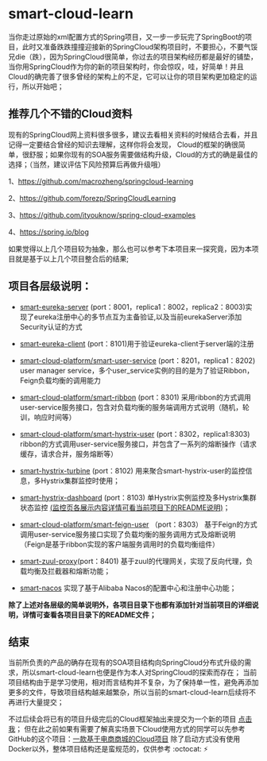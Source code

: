 # smart-cloud-learn
当你走过原始的xml配置方式的Spring项目，又一步一步玩完了SpringBoot的项目，此时又准备跌跌撞撞迎接新的SpringCloud架构项目时，不要担心，不要气馁兄die（跌），因为SpringCloud很简单，你过去的项目架构经历都是最好的铺垫，当你用SpringCloud作为你的新的项目架构时，你会惊叹，哇，好简单！并且Cloud的确完善了很多曾经的架构上的不足，它可以让你的项目架构更加稳定的运行，所以开始吧；


## 推荐几个不错的Cloud资料

现有的SpringCloud网上资料很多很多，建议去看相关资料的时候结合去看，并且记得一定要结合曾经的知识去理解，这样你将会发现，
Cloud的框架的确很简单，很舒服；如果你现有的SOA服务需要做结构升级，Cloud的方式的确是最佳的选择；（当然，建议评估下风险预算后再做升级哦）

1、https://github.com/macrozheng/springcloud-learning

2、https://github.com/forezp/SpringCloudLearning

3、https://github.com/ityouknow/spring-cloud-examples

4、https://spring.io/blog

如果觉得以上几个项目较为抽象，那么也可以参考下本项目来一探究竟，因为本项目就是基于以上几个项目整合后的结果;

## 项目各层级说明：

* [smart-eureka-server](https://github.com/DearZh/smart-cloud-learn/tree/master/smart-eureka-server) 
(port：8001，replica1：8002，replica2：8003)实现了eureka注册中心的多节点互为主备验证,以及当前eurekaServer添加Security认证的方式

* [smart-eureka-client](https://github.com/DearZh/smart-cloud-learn/tree/master/smart-eureka-client) 
(port：8101)用于验证eureka-client于server端的注册

* [smart-cloud-platform/smart-user-service](https://github.com/DearZh/smart-cloud-learn/tree/master/smart-cloud-platform/smart-user-service) 
(port：8201，replica1：8202) user manager service，多个user_service实例的目的是为了验证Ribbon，Feign负载均衡的调用能力

* [smart-cloud-platform/smart-ribbon](https://github.com/DearZh/smart-cloud-learn/tree/master/smart-cloud-platform/smart-ribbon)
(port：8301) 采用ribbon的方式调用user-service服务接口，包含对负载均衡的服务端调用方式说明（随机，轮训，响应时间等）

* [smart-cloud-platform/smart-hystrix-user](https://github.com/DearZh/smart-cloud-learn/tree/master/smart-cloud-platform/smart-hystrix-user)
(port：8302，replica1:8303) ribbon的方式调用user-service服务接口，并包含了一系列的熔断操作（请求缓存，请求合并，服务熔断等）

* [smart-hystrix-turbine](https://github.com/DearZh/smart-cloud-learn/tree/master/smart-hystrix-turbine)
(port：8102) 用来聚合smart-hystrix-user的监控信息，多Hystrix集群监控时使用；

* [smart-hystrix-dashboard](https://github.com/DearZh/smart-cloud-learn/tree/master/smart-hystrix-dashboard)
(port：8103) 单Hystrix实例监控及多Hystrix集群状态监控 [(监控页各展示内容详情可看当前项目下的README说明)](https://github.com/DearZh/smart-cloud-learn/tree/master/smart-hystrix-dashboard)；

* [smart-cloud-platform/smart-feign-user](https://github.com/DearZh/smart-cloud-learn/tree/master/smart-cloud-platform/smart-feign-user) （port：8303）
基于Feign的方式调用user-service服务接口实现了负载均衡的服务调用方式及熔断说明（Feign是基于ribbon实现的客户端服务调用时的负载均衡组件）

* [smart-zuul-proxy](https://github.com/DearZh/smart-cloud-learn/tree/master/smart-zuul-proxy)(port：8401)
基于zuul的代理网关，实现了反向代理，负载均衡及拦截器和熔断功能；

* [smart-nacos](https://github.com/DearZh/smart-cloud-learn/tree/master/smart-nacos) 实现了基于Alibaba Nacos的配置中心和注册中心功能；

**除了上述对各层级的简单说明外，各项目目录下也都有添加针对当前项目的详细说明，详情可查看各项目目录下的README文件；**

## 结束
当前所负责的产品的确存在现有的SOA项目结构向SpringCloud分布式升级的需求，所以smart-cloud-learn也便是作为本人对SpringCloud的探索而存在；
当前项目结构由于是学习使用，相对而言结构并不复杂，为了保持单一性，避免再添加更多的文件，导致项目结构越来越繁杂，所以当前的smart-cloud-learn后续将不再进行大量提交；

不过后续会将已有的项目升级完后的Cloud框架抽出来提交为一个新的项目 [点击我](https://github.com/DearZh/smart-boot)；
但在此之前如果有需要了解真实场景下Cloud使用方式的同学可以先参考GitHub的这个项目：[一款基于电商商城的Cloud项目](https://github.com/paascloud/paascloud-master)
除了启动方式没有使用Docker以外，整体项目结构还是蛮规范的，仅供参考 :octocat: :zap: 
